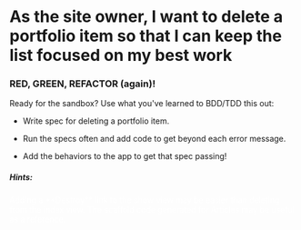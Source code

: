 # As the site owner, I want to delete a portfolio item so that I can keep the list focused on my best work


### RED, GREEN, REFACTOR (again)!

Ready for the sandbox? Use what you've learned to BDD/TDD this out:

- Write spec for deleting a portfolio item.

- Run the specs often and add code to get beyond each error message.

- Add the behaviors to the app to get that spec passing!

##### Hints:

<span style="color: white;">
  Adding a **Destroy** link to the show view may be easier than deleting from the index view.
</span>

<span style="color: white;">
  The scaffold code generated for Articles may be useful as a reference.
</span>
